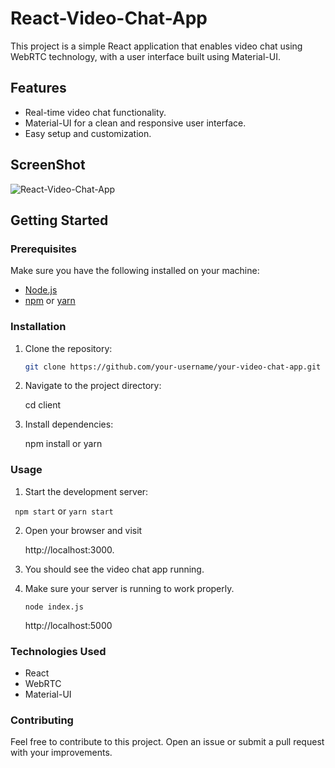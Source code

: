 # React-Video-Chat-App

This project is a simple React application that enables video chat using WebRTC technology, with a user interface built using Material-UI.

## Features

- Real-time video chat functionality.
- Material-UI for a clean and responsive user interface.
- Easy setup and customization.

## ScreenShot

![React-Video-Chat-App](https://github.com/V-yadav18/React-Video-Chat-App/assets/144485244/2c67e09e-b4cf-4a12-9c50-4a7f885edfd6)

## Getting Started

### Prerequisites

Make sure you have the following installed on your machine:

- [Node.js](https://nodejs.org/)
- [npm](https://www.npmjs.com/) or [yarn](https://yarnpkg.com/)

### Installation

1. Clone the repository:

   ```bash
   git clone https://github.com/your-username/your-video-chat-app.git
   ```
   
2. Navigate to the project directory:

   cd client

3. Install dependencies:
   
   npm install or yarn

### Usage
 
1. Start the development server:

``` npm start``` or ```yarn start```

2. Open your browser and visit

   http://localhost:3000.

3. You should see the video chat app running.

4. Make sure your server is running to work properly.

   ``` node index.js ```

   http://localhost:5000

### Technologies Used
 
  - React
  - WebRTC
  - Material-UI
   
### Contributing
  
  Feel free to contribute to this project. Open an issue or submit a pull request with your improvements.



   

  
